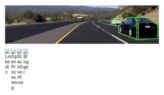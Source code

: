 <style>.Box-body{background-color: #333;}</style>
<a href="#"><img alt="headimage" src="https://github.com/level5-engineers/assets/blob/master/images/detection.jpg?raw=true" /></a>

<a href="https://www.linkedin.com/in/jwilliamdunn">
  <img align="left" alt="LinkedIn" width="20px" src="https://cdn.jsdelivr.net/npm/simple-icons@v3/icons/linkedin.svg#gh-light-mode-only" />
</a>
<a href="https://openprocessing.org/user/27124">
  <img align="left" alt="OpenProcessing" width="20px" src="https://cdn.jsdelivr.net/npm/simple-icons@v4/icons/processingfoundation.svg#gh-light-mode-only" />
</a>
<a href="https://stackoverflow.com/users/4843719">
  <img align="left" alt="StackOverflow" width="20px" src="https://cdn.jsdelivr.net/npm/simple-icons@v3/icons/stackoverflow.svg#gh-light-mode-only" />
</a>
<a href="https://jwilliamdunn.blogspot.com">
  <img align="left" alt="Blogger" width="20px" src="https://cdn.jsdelivr.net/npm/simple-icons@v3/icons/blogger.svg#gh-light-mode-only" />
</a>



<!--
### Hi there 👋

**jwdunn1/jwdunn1** is a ✨ _special_ ✨ repository because its `README.md` (this file) appears on your GitHub profile.

Here are some ideas to get you started:

- 🔭 I’m currently working on ...
- 🌱 I’m currently learning ...
- 👯 I’m looking to collaborate on ...
- 🤔 I’m looking for help with ...
- 💬 Ask me about ...
- 📫 How to reach me: ...
- 😄 Pronouns: ...
- ⚡ Fun fact: ...
-->
